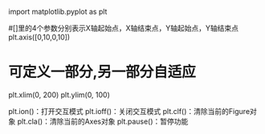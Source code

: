 
import matplotlib.pyplot as plt

#[]里的4个参数分别表示X轴起始点，X轴结束点，Y轴起始点，Y轴结束点
plt.axis([0,10,0,10])

# 可定义一部分,另一部分自适应
plt.xlim(0, 200)
plt.ylim(0, 100)



plt.ion()：打开交互模式
plt.ioff()：关闭交互模式
plt.clf()：清除当前的Figure对象
plt.cla()：清除当前的Axes对象
plt.pause()：暂停功能